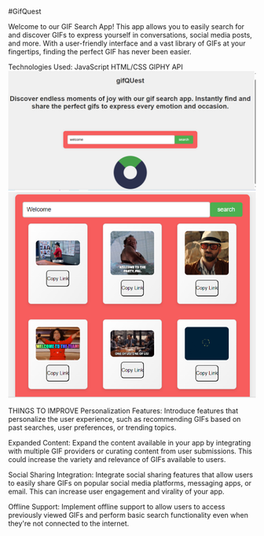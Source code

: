 #GifQuest

Welcome to our GIF Search App! This app allows you to easily search for and discover GIFs to express yourself in conversations, social media posts, and more. With a user-friendly interface and a vast library of GIFs at your fingertips, finding the perfect GIF has never been easier.

Technologies Used:
JavaScript
HTML/CSS
GIPHY API
![alt text](<hii screenshot-3.png>)
![alt text](<welcome screenshot.PNG>)

THINGS TO IMPROVE
Personalization Features: Introduce features that personalize the user experience, such as recommending GIFs based on past searches, user preferences, or trending topics.

Expanded Content: Expand the content available in your app by integrating with multiple GIF providers or curating content from user submissions. This could increase the variety and relevance of GIFs available to users.

Social Sharing Integration: Integrate social sharing features that allow users to easily share GIFs on popular social media platforms, messaging apps, or email. This can increase user engagement and virality of your app.

Offline Support: Implement offline support to allow users to access previously viewed GIFs and perform basic search functionality even when they're not connected to the internet.
